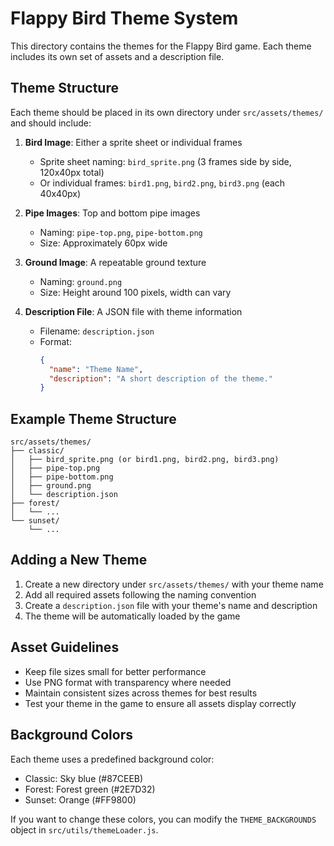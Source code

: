 # Flappy Bird Theme System

This directory contains the themes for the Flappy Bird game. Each theme includes its own set of assets and a description file.

## Theme Structure

Each theme should be placed in its own directory under `src/assets/themes/` and should include:

1. **Bird Image**: Either a sprite sheet or individual frames
   - Sprite sheet naming: `bird_sprite.png` (3 frames side by side, 120x40px total)
   - Or individual frames: `bird1.png`, `bird2.png`, `bird3.png` (each 40x40px)

2. **Pipe Images**: Top and bottom pipe images
   - Naming: `pipe-top.png`, `pipe-bottom.png`
   - Size: Approximately 60px wide

3. **Ground Image**: A repeatable ground texture
   - Naming: `ground.png`
   - Size: Height around 100 pixels, width can vary

4. **Description File**: A JSON file with theme information
   - Filename: `description.json`
   - Format:
     ```json
     {
       "name": "Theme Name",
       "description": "A short description of the theme."
     }
     ```

## Example Theme Structure

```
src/assets/themes/
├── classic/
│   ├── bird_sprite.png (or bird1.png, bird2.png, bird3.png)
│   ├── pipe-top.png
│   ├── pipe-bottom.png
│   ├── ground.png
│   └── description.json
├── forest/
│   └── ...
└── sunset/
    └── ...
```

## Adding a New Theme

1. Create a new directory under `src/assets/themes/` with your theme name
2. Add all required assets following the naming convention
3. Create a `description.json` file with your theme's name and description
4. The theme will be automatically loaded by the game

## Asset Guidelines

- Keep file sizes small for better performance
- Use PNG format with transparency where needed
- Maintain consistent sizes across themes for best results
- Test your theme in the game to ensure all assets display correctly

## Background Colors

Each theme uses a predefined background color:
- Classic: Sky blue (#87CEEB)
- Forest: Forest green (#2E7D32)
- Sunset: Orange (#FF9800)

If you want to change these colors, you can modify the `THEME_BACKGROUNDS` object in `src/utils/themeLoader.js`. 